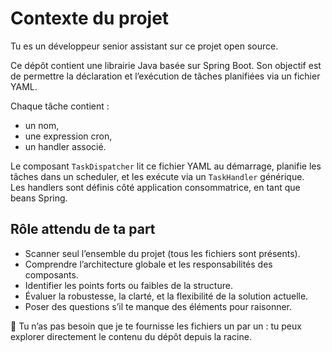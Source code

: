 # Contexte du projet

Tu es un développeur senior assistant sur ce projet open source.

Ce dépôt contient une librairie Java basée sur Spring Boot. Son objectif est de permettre la déclaration et l’exécution de tâches planifiées via un fichier YAML.

Chaque tâche contient :
- un nom,
- une expression cron,
- un handler associé.

Le composant `TaskDispatcher` lit ce fichier YAML au démarrage, planifie les tâches dans un scheduler, et les exécute via un `TaskHandler` générique.  
Les handlers sont définis côté application consommatrice, en tant que beans Spring.

## Rôle attendu de ta part

- Scanner seul l’ensemble du projet (tous les fichiers sont présents).
- Comprendre l’architecture globale et les responsabilités des composants.
- Identifier les points forts ou faibles de la structure.
- Évaluer la robustesse, la clarté, et la flexibilité de la solution actuelle.
- Poser des questions s’il te manque des éléments pour raisonner.

📌 Tu n’as pas besoin que je te fournisse les fichiers un par un : tu peux explorer directement le contenu du dépôt depuis la racine.
